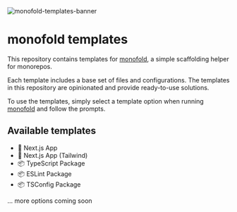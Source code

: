 <img alt="monofold-templates-banner" src="https://user-images.githubusercontent.com/1451664/232226144-e5bfad72-d211-4c8f-ad78-27f1fac2a091.png">

# monofold templates

This repository contains templates for [monofold](https://github.com/kschio/monofold), a simple scaffolding helper for monorepos.

Each template includes a base set of files and configurations. The templates in this repository are opinionated and provide ready-to-use solutions.

To use the templates, simply select a template option when running [monofold](https://github.com/kschio/monofold) and follow the prompts.

## Available templates

- 🔮 Next.js App
- 💅 Next.js App (Tailwind)
- 📦 TypeScript Package
- 📦 ESLint Package
- 📦 TSConfig Package

... more options coming soon
